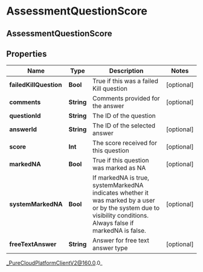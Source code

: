 # AssessmentQuestionScore

## AssessmentQuestionScore

## Properties

|Name | Type | Description | Notes|
|------------ | ------------- | ------------- | -------------|
| **failedKillQuestion** | **Bool** | True if this was a failed Kill question | [optional] |
| **comments** | **String** | Comments provided for the answer | [optional] |
| **questionId** | **String** | The ID of the question | |
| **answerId** | **String** | The ID of the selected answer | [optional] |
| **score** | **Int** | The score received for this question | [optional] |
| **markedNA** | **Bool** | True if this question was marked as NA | [optional] |
| **systemMarkedNA** | **Bool** | If markedNA is true, systemMarkedNA indicates whether it was marked by a user or by the system due to visibility conditions. Always false if markedNA is false. | [optional] |
| **freeTextAnswer** | **String** | Answer for free text answer type | [optional] |



_PureCloudPlatformClientV2@160.0.0_
